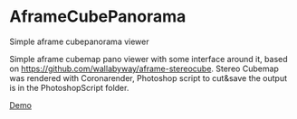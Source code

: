 # AframeCubePanorama
Simple aframe cubepanorama viewer

Simple aframe cubemap pano viewer with some interface around it, based on https://github.com/wallabyway/aframe-stereocube.
Stereo Cubemap was rendered with Coronarender, Photoshop script to cut&save the output is in the PhotoshopScript folder. 

[Demo](http://stuff.peerdraeger.de/stuff/aframeCubePanorama/aframePanorama.html)
